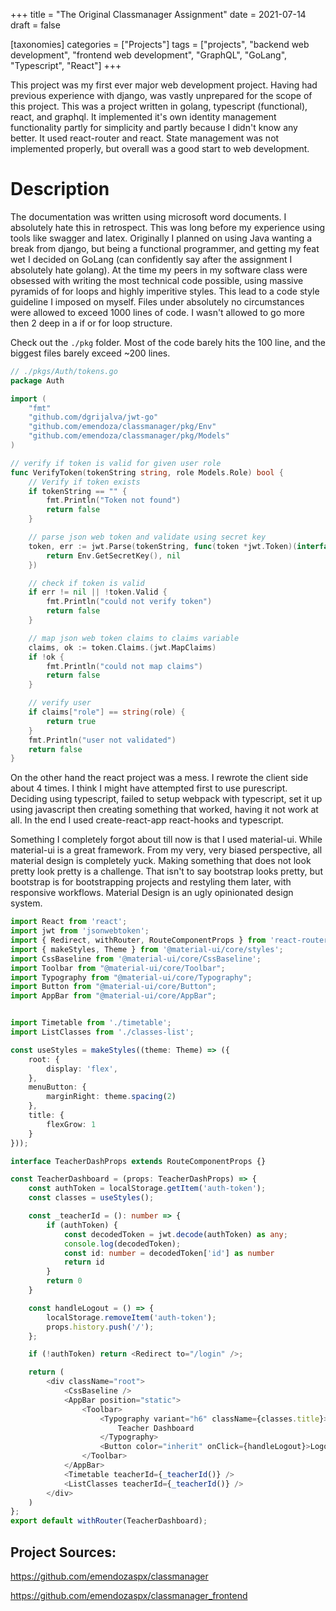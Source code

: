 +++
title = "The Original Classmanager Assignment"
date = 2021-07-14
draft = false

[taxonomies]
categories = ["Projects"]
tags = ["projects", "backend web development", "frontend web development", "GraphQL", "GoLang", "Typescript", "React"]
+++

This project was my first ever major web development project. Having had
previous experience with django, was vastly unprepared for the scope of this
project. This was a project written in golang, typescript (functional), react,
and graphql. It implemented it's own identity management functionality partly
for simplicity and partly because I didn't know any better. It used react-router
and react. State management was not implemented properly, but overall was a good
start to web development.

# Description

The documentation was written using microsoft word documents. I absolutely hate
this in retrospect. This was long before my experience using tools like swagger
and latex. Originally I planned on using Java wanting a break from django, but
being a functional programmer, and getting my feat wet I decided on GoLang (can
confidently say after the assignment I absolutely hate golang). At the time my
peers in my software class were obsessed with writing the most technical code
possible, using massive pyramids of for loops and highly imperitive styles. This
lead to a code style guideline I imposed on myself. Files under absolutely no
circumstances were allowed to exceed 1000 lines of code. I wasn't allowed to go
more then 2 deep in a if or for loop structure.

Check out the `./pkg` folder. Most of the code barely hits the 100 line, and the
biggest files barely exceed ~200 lines.

```go
// ./pkgs/Auth/tokens.go
package Auth

import (
	"fmt"
	"github.com/dgrijalva/jwt-go"
	"github.com/emendoza/classmanager/pkg/Env"
	"github.com/emendoza/classmanager/pkg/Models"
)

// verify if token is valid for given user role
func VerifyToken(tokenString string, role Models.Role) bool {
	// Verify if token exists
	if tokenString == "" {
		fmt.Println("Token not found")
		return false
	}

	// parse json web token and validate using secret key
	token, err := jwt.Parse(tokenString, func(token *jwt.Token)(interface{}, error){
		return Env.GetSecretKey(), nil
	})

	// check if token is valid
	if err != nil || !token.Valid {
		fmt.Println("could not verify token")
		return false
	}

	// map json web token claims to claims variable
	claims, ok := token.Claims.(jwt.MapClaims)
	if !ok {
		fmt.Println("could not map claims")
		return false
	}

	// verify user
	if claims["role"] == string(role) {
		return true
	}
	fmt.Println("user not validated")
	return false
}
```

On the other hand the react project was a mess. I rewrote the client side about
4 times. I think I might have attempted first to use purescript. Deciding using
typescript, failed to setup webpack with typescript, set it up using javascript
then creating something that worked, having it not work at all. In the end I
used create-react-app react-hooks and typescript.

Something I completely forgot about till now is that I used material-ui. While
material-ui is a great framework. From my very, very biased perspective, all
material design is completely yuck. Making something that does not look pretty
look pretty is a challenge. That isn't to say bootstrap looks pretty, but
bootstrap is for bootstrapping projects and restyling them later, with
responsive workflows. Material Design is an ugly opinionated design system.

```typescript
import React from 'react';
import jwt from 'jsonwebtoken';
import { Redirect, withRouter, RouteComponentProps } from 'react-router-dom';
import { makeStyles, Theme } from '@material-ui/core/styles';
import CssBaseline from '@material-ui/core/CssBaseline';
import Toolbar from "@material-ui/core/Toolbar";
import Typography from "@material-ui/core/Typography";
import Button from "@material-ui/core/Button";
import AppBar from "@material-ui/core/AppBar";


import Timetable from './timetable';
import ListClasses from './classes-list';

const useStyles = makeStyles((theme: Theme) => ({
    root: {
        display: 'flex',
    },
    menuButton: {
        marginRight: theme.spacing(2)
    },
    title: {
        flexGrow: 1
    }
}));

interface TeacherDashProps extends RouteComponentProps {}

const TeacherDashboard = (props: TeacherDashProps) => {
    const authToken = localStorage.getItem('auth-token');
    const classes = useStyles();

    const _teacherId = (): number => {
        if (authToken) {
            const decodedToken = jwt.decode(authToken) as any;
            console.log(decodedToken);
            const id: number = decodedToken['id'] as number
            return id
        }
        return 0
    }

    const handleLogout = () => {
        localStorage.removeItem('auth-token');
        props.history.push('/');
    };

    if (!authToken) return <Redirect to="/login" />;

    return (
        <div className="root">
            <CssBaseline />
            <AppBar position="static">
                <Toolbar>
                    <Typography variant="h6" className={classes.title}>
                        Teacher Dashboard
                    </Typography>
                    <Button color="inherit" onClick={handleLogout}>Logout</Button>
                </Toolbar>
            </AppBar>
            <Timetable teacherId={_teacherId()} />
            <ListClasses teacherId={_teacherId()} />
        </div>
    )
};
export default withRouter(TeacherDashboard);
```

## Project Sources:

<https://github.com/emendozaspx/classmanager>

<https://github.com/emendozaspx/classmanager_frontend>
